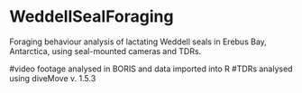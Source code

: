 # WeddellSealForaging
Foraging behaviour analysis of lactating Weddell seals in Erebus Bay, Antarctica, using seal-mounted cameras and TDRs.

#video footage analysed in BORIS and data imported into R
#TDRs analysed using diveMove v. 1.5.3 
